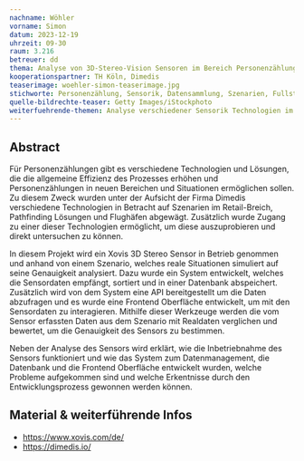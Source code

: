 ```yaml
---
nachname: Wöhler    
vorname: Simon
datum: 2023-12-19
uhrzeit: 09-30
raum: 3.216
betreuer: dd
thema: Analyse von 3D-Stereo-Vision Sensoren im Bereich Personenzählungen
kooperationspartner: TH Köln, Dimedis
teaserimage: woehler-simon-teaserimage.jpg
stichworte: Personenzählung, Sensorik, Datensammlung, Szenarien, Fullstack Development
quelle-bildrechte-teaser: Getty Images/iStockphoto
weiterfuehrende-themen: Analyse verschiedener Sensorik Technologien im Vergleich zum Xovis 3D Sensor, Digitale Pathfinding Lösungen mithilfe von Sensor-Technologien, Ethik und Legalität von Personenzählungstechnologien in öffentlichen Bereichen
---
```


## Abstract
Für Personenzählungen gibt es verschiedene Technologien und Lösungen, die die allgemeine Effizienz des Prozesses erhöhen und Personenzählungen in  neuen Bereichen und Situationen ermöglichen sollen. Zu diesem Zweck wurden unter der Aufsicht der Firma Dimedis verschiedene Technologien in Betracht auf Szenarien im Retail-Breich, Pathfinding Lösungen und Flughäfen abgewägt. Zusätzlich wurde Zugang zu einer dieser Technologien ermöglicht, um diese auszuprobieren und direkt untersuchen zu können.

In diesem Projekt wird ein Xovis 3D Stereo Sensor in Betrieb genommen und anhand von einem Szenario, welches reale Situationen simuliert auf seine Genauigkeit analysiert. Dazu wurde ein System entwickelt, welches die Sensordaten empfängt, sortiert und in einer Datenbank abspeichert. Zusätzlich wird von dem System eine API bereitgestellt um die Daten abzufragen und es wurde eine Frontend Oberfläche entwickelt, um mit den Sensordaten zu interagieren. Mithilfe dieser Werkzeuge werden die vom Sensor erfassten Daten aus dem Szenario mit Realdaten verglichen und bewertet, um die Genauigkeit des Sensors zu bestimmen.

Neben der Analyse des Sensors wird erklärt, wie die Inbetriebnahme des Sensors funktioniert und wie das System zum Datenmanagement, die Datenbank und die Frontend Oberfläche entwickelt wurden, welche Probleme aufgekommen sind und welche Erkentnisse durch den Entwicklungsprozess gewonnen werden können.

## Material & weiterführende Infos
- https://www.xovis.com/de/
- https://dimedis.io/
